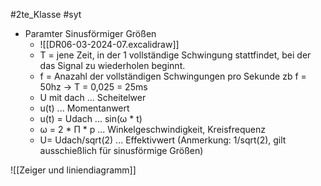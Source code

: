#2te_Klasse #syt 

- Paramter Sinusförmiger Größen 
	- ![[DR06-03-2024-07.excalidraw]]
	- T = jene Zeit, in der 1 vollständige Schwingung stattfindet, bei der das Signal zu wiederholen beginnt.
	- f = Anazahl der vollständigen Schwingungen pro Sekunde zb f = 50hz → T = 0,025 = 25ms
	- U mit dach ... Scheitelwer
	- u(t) ... Momentanwert
	- u(t) = Udach ... sin(ω * t)
	- ω = 2 * Π * p ... Winkelgeschwindigkeit, Kreisfrequenz
	- U= Udach/sqrt(2) ... Effektivwert (Anmerkung: 1/sqrt(2), gilt ausschießlich für sinusförmige Größen)

![[Zeiger und liniendiagramm]]